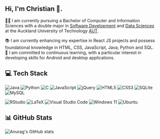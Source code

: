 ## Hi, I'm Christian 👋.  

👨‍🎓 I am currently pursuing a Bachelor of Computer and Information Sciences with a double major in [Software Development](https://www.aut.ac.nz/study/study-options/engineering-computer-and-mathematical-sciences/courses/bachelor-of-computer-and-information-sciences/software-development-major) and [Data Sciences](https://www.aut.ac.nz/study/study-options/engineering-computer-and-mathematical-sciences/courses/bachelor-of-computer-and-information-sciences/data-science-major-bachelor-of-computer-and-information-sciences) at the Auckland University of Technology [AUT](https://www.aut.ac.nz/).

📚 I am currently enhancing my expertise in React JS projects and possess foundational knowledge in HTML, CSS, JavaScript, Java, Python and SQL.</br> 
📱 I am committed to continuous learning, with a particular interest in developing skills for Android and desktop applications.

## 💻 Tech Stack
![Java](https://img.shields.io/badge/java-%23ED8B00.svg?style=for-the-badge&logo=openjdk&logoColor=white)
![Python](https://img.shields.io/badge/python-3670A0?style=for-the-badge&logo=python&logoColor=ffdd54)
![C](https://img.shields.io/badge/c-%2300599C.svg?style=for-the-badge&logo=c&logoColor=white)
![JavaScript](https://img.shields.io/badge/javascript-%23323330.svg?style=for-the-badge&logo=javascript&logoColor=%23F7DF1E)
![jQuery](https://img.shields.io/badge/jquery-%230769AD.svg?style=for-the-badge&logo=jquery&logoColor=white)
![HTML5](https://img.shields.io/badge/html5-%23E34F26.svg?style=for-the-badge&logo=html5&logoColor=white)
![CSS3](https://img.shields.io/badge/css3-%231572B6.svg?style=for-the-badge&logo=css3&logoColor=white)
![SQLite](https://img.shields.io/badge/sqlite-%2307405e.svg?style=for-the-badge&logo=sqlite&logoColor=white)
![MySQL](https://img.shields.io/badge/mysql-4479A1.svg?style=for-the-badge&logo=mysql&logoColor=white)

![RStudio](https://img.shields.io/badge/RStudio-4285F4?style=for-the-badge&logo=rstudio&logoColor=white)
![LaTeX](https://img.shields.io/badge/latex-%23008080.svg?style=for-the-badge&logo=latex&logoColor=white)
![Visual Studio Code](https://img.shields.io/badge/Visual%20Studio%20Code-0078d7.svg?style=for-the-badge&logo=visual-studio-code&logoColor=white)
![Windows 11](https://img.shields.io/badge/Windows%2011-%230079d5.svg?style=for-the-badge&logo=Windows%2011&logoColor=white)
![Ubuntu](https://img.shields.io/badge/Ubuntu-E95420?style=for-the-badge&logo=ubuntu&logoColor=white)

## 📊 GitHub Stats
![Anurag's GitHub stats](https://github-readme-stats.vercel.app/api?username=Chidalgo007&show_icons=true&theme=monokai)
